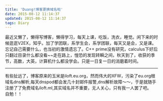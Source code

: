 ```yaml
---
title: 'Duang!博客更换域名啦'
date: 2015-08-12 11:14:37
updated: 2015-08-12 11:14:37
tags: Diary
---
```

最近又懒了，懒得写博客，懒得学习，每天上课，吃饭，洗衣，睡觉。闲下来的时候逛逛V2EX，知乎。加了学团联，系学生会，系学团联，每天又是会，又是课。忘记自己需要什么，也当初的激情遗忘了。C++ prime没有研究，calculus下好后只翻过目录什么都没看~~走在路上，惶恐的发现转瞬之间，秋天到了，收获的季节，高数，大英，计算机什么都没学会。只是一日复一日的消磨着时间。
<!-- more -->

----------
有些扯远了，博客原来的玉米是iloft.eu.org，然而伟大的XFW，污染了eu.org根域名dns解析,每天dnspod都会发几十封邮件报警,dns解析故障～～，于是就随手注册了了免费域名iloft.ml,其实域名并不重要，无人关心，只有我一人罢了吧。      
自勉！！